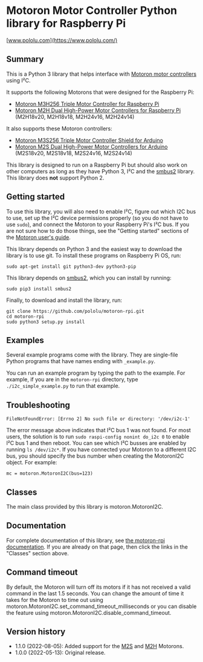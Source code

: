 # Motoron Motor Controller Python library for Raspberry Pi

[www.pololu.com](https://www.pololu.com/)

## Summary

This is a Python 3 library that helps interface with
[Motoron motor controllers][motoron] using I&sup2;C.

It supports the following Motorons that were designed for the Raspberry Pi:

- [Motoron M3H256 Triple Motor Controller for Raspberry Pi][M3H256]
- [Motoron M2H Dual High-Power Motor Controllers for Raspberry Pi][M2H] (M2H18v20, M2H18v18, M2H24v16, M2H24v14)

It also supports these Motoron controllers:

- [Motoron M3S256 Triple Motor Controller Shield for Arduino][M3S256]
- [Motoron M2S Dual High-Power Motor Controllers for Arduino][M2S] (M2S18v20, M2S18v18, M2S24v16, M2S24v14)

This library is designed to run on a Raspberry Pi but should also work on
other computers as long as they have Python 3, I&sup2;C and the [smbus2] library.
This library does **not** support Python 2.

## Getting started

To use this library, you will also need to enable I&sup2;C, figure out
which I2C bus to use, set up the I&sup2;C device permissions properly
(so you do not have to use `sudo`), and connect the Motoron to your
Raspberry Pi's I&sup2;C bus.  If you are not sure how to do those things,
see the "Getting started" sections of the [Motoron user's guide][guide].

This library depends on Python 3 and the easiest way to download the library
is to use git.  To install these programs on Raspberry Pi OS, run:

    sudo apt-get install git python3-dev python3-pip

This library depends on [smbus2], which you can install by running:

    sudo pip3 install smbus2

Finally, to download and install the library, run:

    git clone https://github.com/pololu/motoron-rpi.git
    cd motoron-rpi
    sudo python3 setup.py install

## Examples

Several example programs come with the library.  They are single-file
Python programs that have names ending with `_example.py`.

You can run an example program by typing the path to the example.  For example,
if you are in the `motoron-rpi` directory, type `./i2c_simple_example.py`
to run that example.

## Troubleshooting

    FileNotFoundError: [Errno 2] No such file or directory: '/dev/i2c-1'

The error message above indicates that I&sup2;C bus 1 was not found.
For most users, the solution is to run `sudo raspi-config nonint do_i2c 0`
to enable I&sup2;C bus 1 and then reboot.
You can see which I&sup2;C busses are enabled by running `ls /dev/i2c*`.
If you have connected your Motoron to a different I2C bus, you should specify
the bus number when creating the MotoronI2C object.  For example:

    mc = motoron.MotoronI2C(bus=123)

## Classes

The main class provided by this library is motoron.MotoronI2C.

## Documentation

For complete documentation of this library, see
[the motoron-rpi documentation][doc].
If you are already on that page, then click the links in the "Classes" section
above.

## Command timeout

By default, the Motoron will turn off its motors if it has not received a valid
command in the last 1.5 seconds.  You can change the amount of time it
takes for the Motoron to time out using
motoron.MotoronI2C.set_command_timeout_milliseconds or you can disable the
feature using motoron.MotoronI2C.disable_command_timeout.

## Version history

* 1.1.0 (2022-08-05): Added support for the [M2S] and [M2H] Motorons.
* 1.0.0 (2022-05-13): Original release.

[motoron]: https://pololu.com/motoron
[M3S256]: https://www.pololu.com/category/290
[M3H256]: https://www.pololu.com/category/292
[M2S]: https://www.pololu.com/category/291
[M2H]: https://www.pololu.com/category/293
[doc]: https://pololu.github.io/motoron-rpi/
[guide]: https://www.pololu.com/docs/0J84
[smbus2]: https://pypi.org/project/smbus2/

